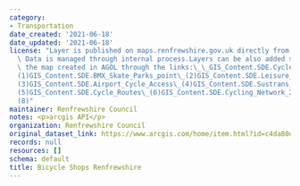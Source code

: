 ```yaml
---
category:
- Transportation
date_created: '2021-06-18'
date_updated: '2021-06-18'
license: "Layer is published on maps.renfrewshire.gov.uk directly from corporate geodatabase.\_\
  \ Data is managed through internal process.Layers can be also added separately to\
  \ the map created in AGOL through the links:\_\_GIS_Content.SDE.Cycle_Racks\_(0)GIS_Content.SDE.Bicycle_Shops_Renfrewshire\_\
  (1)GIS_Content.SDE.BMX_Skate_Parks_point\_(2)GIS_Content.SDE.Leisure_Cycle_Routes_Renfrewshire\_\
  (3)GIS_Content.SDE.Airport_Cycle_Access\_(4)GIS_Content.SDE.Sustrans_Routes_Renfrewshire\_\
  (5)GIS_Content.SDE.Cycle_Routes\_(6)GIS_Content.SDE.Cycling_Network_2016\_(7)GIS_Content.SDE.BMX_SkateParks\_\
  (8)"
maintainer: Renfrewshire Council
notes: <p>arcgis API</p>
organization: Renfrewshire Council
original_dataset_link: https://www.arcgis.com/home/item.html?id=c4da80dc344046a29b32ed23b8b769ef
records: null
resources: []
schema: default
title: Bicycle Shops Renfrewshire
---
```

